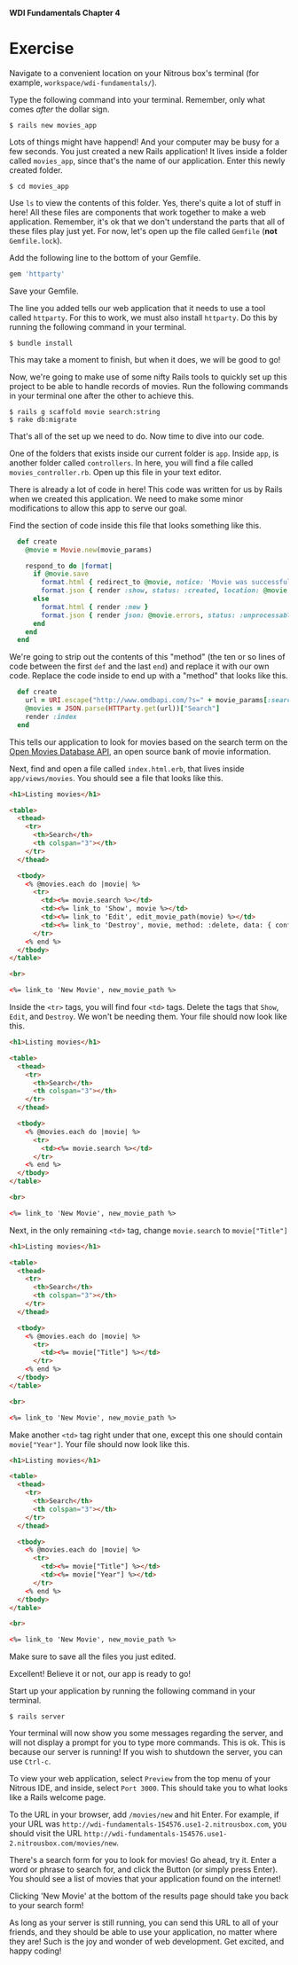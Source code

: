 **WDI Fundamentals Chapter 4**

# Exercise

Navigate to a convenient location on your Nitrous box's terminal (for example,
  `workspace/wdi-fundamentals/`).

Type the following command into your terminal. Remember, only what comes _after_
the dollar sign.

```
$ rails new movies_app
```

Lots of things might have happend! And your computer may be busy for a few
seconds. You just created a new Rails application! It lives inside a folder
called `movies_app`, since that's the name of our application. Enter this newly
created folder.

```
$ cd movies_app
```

Use `ls` to view the contents of this folder. Yes, there's quite a lot of stuff
in here! All these files are components that work together to make a web
application. Remember, it's ok that we don't understand the parts that all of
these files play just yet. For now, let's open up the file called `Gemfile`
(**not** `Gemfile.lock`).

Add the following line to the bottom of your Gemfile.

```ruby
gem 'httparty'
```

Save your Gemfile.

The line you added tells our web application that it needs to use a tool called `httparty`.
For this to work, we must also install `httparty`. Do this by running the
following command in your terminal.

```
$ bundle install
```

This may take a moment to finish, but when it does, we will be good to go!

Now, we're going to make use of some nifty Rails tools to quickly set up this
project to be able to handle records of movies. Run the following commands in your
terminal one after the other to achieve this.

```
$ rails g scaffold movie search:string
$ rake db:migrate
```

That's all of the set up we need to do. Now time to dive into our code.

One of the folders that exists inside our current folder is `app`. Inside `app`,
is another folder called `controllers`. In here, you will find a file called
`movies_controller.rb`. Open up this file in your text editor.

There is already a lot of code in here! This code was written for us by Rails
when we created this application. We need to make some minor modifications to
allow this app to serve our goal.

Find the section of code inside this file that looks something like this.

```ruby
  def create
    @movie = Movie.new(movie_params)

    respond_to do |format|
      if @movie.save
        format.html { redirect_to @movie, notice: 'Movie was successfully created.' }
        format.json { render :show, status: :created, location: @movie }
      else
        format.html { render :new }
        format.json { render json: @movie.errors, status: :unprocessable_entity }
      end
    end
  end
```

We're going to strip out the contents of this "method" (the ten or so lines of
code between the first `def` and the last `end`) and replace it with our own
code. Replace the code inside to end up with a "method" that looks like this.

```ruby
  def create
    url = URI.escape("http://www.omdbapi.com/?s=" + movie_params[:search])
    @movies = JSON.parse(HTTParty.get(url))["Search"]
    render :index
  end
```

This tells our application to look for movies based on the search term on the
[Open Movies Database API](http://omdbapi.com), an open source bank of movie
information.

Next, find and open a file called `index.html.erb`, that lives inside
`app/views/movies`. You should see a file that looks like this.

```html
<h1>Listing movies</h1>

<table>
  <thead>
    <tr>
      <th>Search</th>
      <th colspan="3"></th>
    </tr>
  </thead>

  <tbody>
    <% @movies.each do |movie| %>
      <tr>
        <td><%= movie.search %></td>
        <td><%= link_to 'Show', movie %></td>
        <td><%= link_to 'Edit', edit_movie_path(movie) %></td>
        <td><%= link_to 'Destroy', movie, method: :delete, data: { confirm: 'Are you sure?' } %></td>
      </tr>
    <% end %>
  </tbody>
</table>

<br>

<%= link_to 'New Movie', new_movie_path %>

```

Inside the `<tr>` tags, you will find four `<td>` tags. Delete the tags that
`Show`, `Edit`, and `Destroy`. We won't be needing them. Your file should now
look like this.

```html
<h1>Listing movies</h1>

<table>
  <thead>
    <tr>
      <th>Search</th>
      <th colspan="3"></th>
    </tr>
  </thead>

  <tbody>
    <% @movies.each do |movie| %>
      <tr>
        <td><%= movie.search %></td>
      </tr>
    <% end %>
  </tbody>
</table>

<br>

<%= link_to 'New Movie', new_movie_path %>
```

Next, in the only remaining `<td>` tag, change `movie.search` to `movie["Title"]`

```html
<h1>Listing movies</h1>

<table>
  <thead>
    <tr>
      <th>Search</th>
      <th colspan="3"></th>
    </tr>
  </thead>

  <tbody>
    <% @movies.each do |movie| %>
      <tr>
        <td><%= movie["Title"] %></td>
      </tr>
    <% end %>
  </tbody>
</table>

<br>

<%= link_to 'New Movie', new_movie_path %>
```

Make another `<td>` tag right under that one, except this one should contain
`movie["Year"]`. Your file should now look like this.

```html
<h1>Listing movies</h1>

<table>
  <thead>
    <tr>
      <th>Search</th>
      <th colspan="3"></th>
    </tr>
  </thead>

  <tbody>
    <% @movies.each do |movie| %>
      <tr>
        <td><%= movie["Title"] %></td>
        <td><%= movie["Year"] %></td>
      </tr>
    <% end %>
  </tbody>
</table>

<br>

<%= link_to 'New Movie', new_movie_path %>
```

Make sure to save all the files you just edited.

Excellent! Believe it or not, our app is ready to go!

Start up your application by running the following command in your terminal.

```
$ rails server
```

Your terminal will now show you some messages regarding the server, and will
not display a prompt for you to type more commands. This is ok. This is because
our server is running! If you wish to shutdown the server, you can use `Ctrl-c`.

To view your web application, select `Preview` from the top menu of your Nitrous
IDE, and inside, select `Port 3000`. This should take you to what looks like a
Rails welcome page.

To the URL in your browser, add `/movies/new` and hit Enter. For example, if
your URL was `http://wdi-fundamentals-154576.use1-2.nitrousbox.com`, you should
visit the URL `http://wdi-fundamentals-154576.use1-2.nitrousbox.com/movies/new`.

There's a search form for you to look for movies! Go ahead, try it. Enter a
word or phrase to search for, and click the Button (or simply press Enter). You
should see a list of movies that your application found on the internet!

Clicking 'New Movie' at the bottom of the results page should take you back to
your search form!

As long as your server is still running, you can send this URL to all of your
friends, and they should be able to use your application, no matter where they
are! Such is the joy and wonder of web development. Get excited, and happy
coding!
